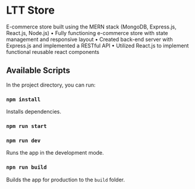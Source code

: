 # LTT Store

E-commerce store built using the MERN stack (MongoDB, Express.js, React.js, Node.js)
• Fully functioning e-commerce store with state management and responsive layout
• Created back-end server with Express.js and implemented a RESTful API
• Utilized React.js to implement functional reusable react components

<!-- • Implemented payment method using paypal -->

<!-- ### [Live Site](https://) -->

## Available Scripts

In the project directory, you can run:

### `npm install`

Installs dependencies.

### `npm run start`

### `npm run dev`

Runs the app in the development mode.

### `npn run build`

Builds the app for production to the `build` folder.
